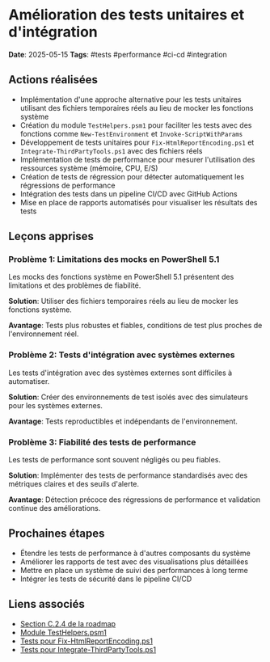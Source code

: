 # Amélioration des tests unitaires et d'intégration

**Date**: 2025-05-15
**Tags**: #tests #performance #ci-cd #integration

## Actions réalisées

- Implémentation d'une approche alternative pour les tests unitaires utilisant des fichiers temporaires réels au lieu de mocker les fonctions système
- Création du module `TestHelpers.psm1` pour faciliter les tests avec des fonctions comme `New-TestEnvironment` et `Invoke-ScriptWithParams`
- Développement de tests unitaires pour `Fix-HtmlReportEncoding.ps1` et `Integrate-ThirdPartyTools.ps1` avec des fichiers réels
- Implémentation de tests de performance pour mesurer l'utilisation des ressources système (mémoire, CPU, E/S)
- Création de tests de régression pour détecter automatiquement les régressions de performance
- Intégration des tests dans un pipeline CI/CD avec GitHub Actions
- Mise en place de rapports automatisés pour visualiser les résultats des tests

## Leçons apprises

### Problème 1: Limitations des mocks en PowerShell 5.1

Les mocks des fonctions système en PowerShell 5.1 présentent des limitations et des problèmes de fiabilité.

**Solution**: Utiliser des fichiers temporaires réels au lieu de mocker les fonctions système.

**Avantage**: Tests plus robustes et fiables, conditions de test plus proches de l'environnement réel.

### Problème 2: Tests d'intégration avec systèmes externes

Les tests d'intégration avec des systèmes externes sont difficiles à automatiser.

**Solution**: Créer des environnements de test isolés avec des simulateurs pour les systèmes externes.

**Avantage**: Tests reproductibles et indépendants de l'environnement.

### Problème 3: Fiabilité des tests de performance

Les tests de performance sont souvent négligés ou peu fiables.

**Solution**: Implémenter des tests de performance standardisés avec des métriques claires et des seuils d'alerte.

**Avantage**: Détection précoce des régressions de performance et validation continue des améliorations.

## Prochaines étapes

- Étendre les tests de performance à d'autres composants du système
- Améliorer les rapports de test avec des visualisations plus détaillées
- Mettre en place un système de suivi des performances à long terme
- Intégrer les tests de sécurité dans le pipeline CI/CD

## Liens associés

- [Section C.2.4 de la roadmap](../../../Roadmap/roadmap_complete.md#c24-intégration-avec-des-outils-danalyse-tiers)
- [Module TestHelpers.psm1](../../../scripts/analysis/tests/TestHelpers.psm1)
- [Tests pour Fix-HtmlReportEncoding.ps1](../../../scripts/analysis/tests/Fix-HtmlReportEncoding.Tests.ps1)
- [Tests pour Integrate-ThirdPartyTools.ps1](../../../scripts/analysis/tests/Integrate-ThirdPartyTools.RealFiles.Tests.ps1)
